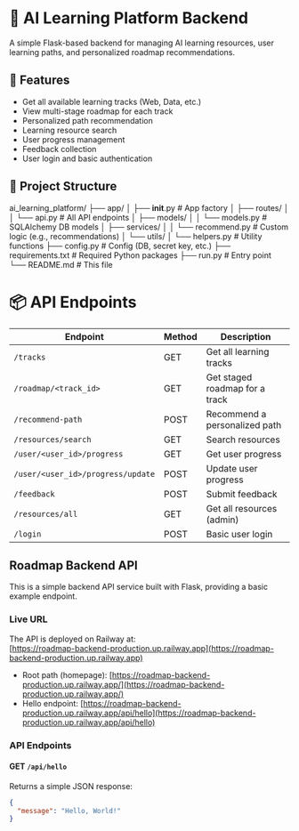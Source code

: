 # 🧠 AI Learning Platform Backend

A simple Flask-based backend for managing AI learning resources, user learning paths, and personalized roadmap recommendations.

## 🚀 Features

- Get all available learning tracks (Web, Data, etc.)
- View multi-stage roadmap for each track
- Personalized path recommendation
- Learning resource search
- User progress management
- Feedback collection
- User login and basic authentication

## 📁 Project Structure

ai_learning_platform/
├── app/
│   ├── __init__.py            # App factory
│   ├── routes/
│   │   └── api.py             # All API endpoints
│   ├── models/
│   │   └── models.py          # SQLAlchemy DB models
│   ├── services/
│   │   └── recommend.py       # Custom logic (e.g., recommendations)
│   └── utils/
│       └── helpers.py         # Utility functions
├── config.py                  # Config (DB, secret key, etc.)
├── requirements.txt           # Required Python packages
├── run.py                     # Entry point
└── README.md                  # This file


# 📦 API Endpoints

| Endpoint                     | Method | Description                  |
|------------------------------|--------|------------------------------|
| `/tracks`                    | GET    | Get all learning tracks      |
| `/roadmap/<track_id>`        | GET    | Get staged roadmap for a track |
| `/recommend-path`            | POST   | Recommend a personalized path |
| `/resources/search`          | GET    | Search resources             |
| `/user/<user_id>/progress`   | GET    | Get user progress            |
| `/user/<user_id>/progress/update` | POST | Update user progress       |
| `/feedback`                  | POST   | Submit feedback             |
| `/resources/all`             | GET    | Get all resources (admin)   |
| `/login`                    | POST   | Basic user login             |

##  Roadmap Backend API

This is a simple backend API service built with Flask, providing a basic example endpoint.

### Live URL

The API is deployed on Railway at:  
[https://roadmap-backend-production.up.railway.app](https://roadmap-backend-production.up.railway.app)

- Root path (homepage): [https://roadmap-backend-production.up.railway.app/](https://roadmap-backend-production.up.railway.app/)
- Hello endpoint: [https://roadmap-backend-production.up.railway.app/api/hello](https://roadmap-backend-production.up.railway.app/api/hello)

### API Endpoints

#### GET `/api/hello`

Returns a simple JSON response:

```json
{
  "message": "Hello, World!"
}